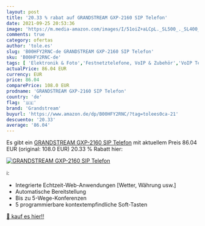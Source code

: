 ```yaml
---
layout: post
title: '20.33 % rabat auf GRANDSTREAM GXP-2160 SIP Telefon'
date: 2021-09-25 20:53:36
image: 'https://m.media-amazon.com/images/I/51oiZ+aLCpL._SL500_._SL400_.jpg'
comments: true
category: ofertas
author: 'tole.es'
slug: 'B00HFY2RNC-de GRANDSTREAM GXP-2160 SIP Telefon'
sku: 'B00HFY2RNC-de'
tags: [ 'Elektronik & Foto','Festnetztelefone, VoIP & Zubehör','VoIP Telefone','grandstream', ]
actualPrice: 86.04 EUR
currency: EUR
price: 86.04
comparePrice: 108.0 EUR
prodname: 'GRANDSTREAM GXP-2160 SIP Telefon'
country: 'de'
flag: '🇩🇪'
brand: 'Grandstream'
buyurl: 'https://www.amazon.de/dp/B00HFY2RNC/?tag=tolees0ca-21'
descuento: '20.33'
average: '86.04'
---
```


Es gibt ein [GRANDSTREAM GXP-2160 SIP Telefon](https://www.amazon.de/dp/B00HFY2RNC/?tag=tolees0ca-21) mit aktuellem Preis 86.04 EUR (original: 108.0 EUR) 20.33 % Rabatt hier:

[![GRANDSTREAM GXP-2160 SIP Telefon](https://m.media-amazon.com/images/I/51oiZ+aLCpL._SL500_._SL400_.jpg)](https://www.amazon.de/dp/B00HFY2RNC/?tag=tolees0ca-21)

ℹ️:

- Integrierte Echtzeit-Web-Anwendungen [Wetter, Währung usw.]
- Automatische Bereitstellung
- Bis zu 5-Wege-Konferenzen
- 5 programmierbare kontextempfindliche Soft-Tasten

[🛒 kauf es hier!!](https://www.amazon.de/dp/B00HFY2RNC/?tag=tolees0ca-21)

